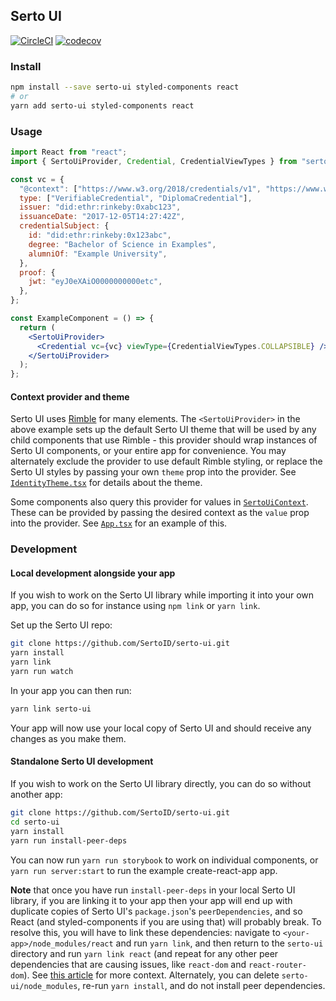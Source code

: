 ## Serto UI

[![CircleCI](https://circleci.com/gh/SertoID/serto-ui.svg?style=svg&circle-token=1c9f5796a3867357f99158ec5200124191b126eb)](https://circleci.com/gh/SertoID/serto-ui/tree/master)
[![codecov](https://codecov.io/gh/SertoID/serto-ui/branch/main/graph/badge.svg?token=92Z92RQFWG)](https://codecov.io/gh/SertoID/serto-schemas-backend)

### Install

```bash
npm install --save serto-ui styled-components react
# or
yarn add serto-ui styled-components react
```

### Usage

```jsx
import React from "react";
import { SertoUiProvider, Credential, CredentialViewTypes } from "serto-ui";

const vc = {
  "@context": ["https://www.w3.org/2018/credentials/v1", "https://www.w3.org/2018/credentials/examples/v1"],
  type: ["VerifiableCredential", "DiplomaCredential"],
  issuer: "did:ethr:rinkeby:0xabc123",
  issuanceDate: "2017-12-05T14:27:42Z",
  credentialSubject: {
    id: "did:ethr:rinkeby:0x123abc",
    degree: "Bachelor of Science in Examples",
    alumniOf: "Example University",
  },
  proof: {
    jwt: "eyJ0eXAiO0000000000etc",
  },
};

const ExampleComponent = () => {
  return (
    <SertoUiProvider>
      <Credential vc={vc} viewType={CredentialViewTypes.COLLAPSIBLE} />
    </SertoUiProvider>
  );
};
```

#### Context provider and theme

Serto UI uses [Rimble](https://rimble.consensys.design/) for many elements. The `<SertoUiProvider>` in the above example sets up the default Serto UI theme that will be used by any child components that use Rimble - this provider should wrap instances of Serto UI components, or your entire app for convenience. You may alternately exclude the provider to use default Rimble styling, or replace the Serto UI styles by passing your own `theme` prop into the provider. See [`IdentityTheme.tsx`](src/themes/IdentityTheme.tsx) for details about the theme.

Some components also query this provider for values in [`SertoUiContext`](src/context/SertoUiContext.tsx). These can be provided by passing the desired context as the `value` prop into the provider. See [`App.tsx`](src/App.tsx) for an example of this.

### Development

#### Local development alongside your app

If you wish to work on the Serto UI library while importing it into your own app, you can do so for instance using `npm link` or `yarn link`.

Set up the Serto UI repo:

```bash
git clone https://github.com/SertoID/serto-ui.git
yarn install
yarn link
yarn run watch
```

In your app you can then run:

```bash
yarn link serto-ui
```

Your app will now use your local copy of Serto UI and should receive any changes as you make them.

#### Standalone Serto UI development

If you wish to work on the Serto UI library directly, you can do so without another app:

```bash
git clone https://github.com/SertoID/serto-ui.git
cd serto-ui
yarn install
yarn run install-peer-deps
```

You can now run `yarn run storybook` to work on individual components, or `yarn run server:start` to run the example create-react-app app.

**Note** that once you have run `install-peer-deps` in your local Serto UI library, if you are linking it to your app then your app will end up with duplicate copies of Serto UI's `package.json`'s `peerDependencies`, and so React (and styled-components if you are using that) will probably break. To resolve this, you will have to link these dependencies: navigate to `<your-app>/node_modules/react` and run `yarn link`, and then return to the `serto-ui` directory and run `yarn link react` (and repeat for any other peer dependencies that are causing issues, like `react-dom` and `react-router-dom`). See [this article](https://dev.to/yvonnickfrin/how-to-handle-peer-dependencies-when-developing-modules-18fa) for more context. Alternately, you can delete `serto-ui/node_modules`, re-run `yarn install`, and do not install peer dependencies.
